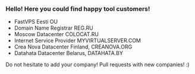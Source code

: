 ### Hello! Here you could find happy tool customers!

- FastVPS Eesti OU
- Domain Name Registrar REG.RU
- Moscow Datacenter COLOCAT.RU
- Internet Service Provider MYVIRTUALSERVER.COM
- Crea Nova Datacenter Finland, CREANOVA.ORG
- Datahata Datacenter Belarus, DATAHATA.BY


Do not hesitate to add your company! Pull requests with new companies! :) 
